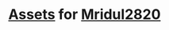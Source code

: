 # [Assets](https://mridul2820.github.io/github-assets/) for [Mridul2820](https://github.com/Mridul2820/mridul2820)
